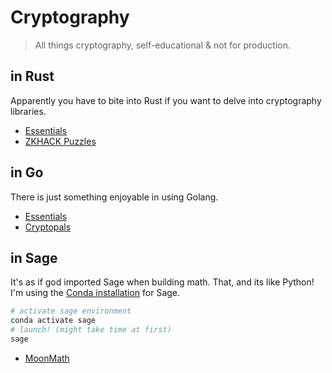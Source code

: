 # Cryptography

> All things cryptography, self-educational & not for production.

## in Rust

Apparently you have to bite into Rust if you want to delve into cryptography libraries.

- [Essentials](./rust/essentials/)
- [ZKHACK Puzzles](./rust/zkhack/)

## in Go

There is just something enjoyable in using Golang.

- [Essentials](./go/essentials/)
- [Cryptopals](./go/cryptopals/)

## in Sage

It's as if god imported Sage when building math. That, and its like Python! I'm using the [Conda installation](https://doc.sagemath.org/html/en/installation/conda.html) for Sage.

```sh
# activate sage environment
conda activate sage
# launch! (might take time at first)
sage
```

- [MoonMath](./sage/moonmath/)

